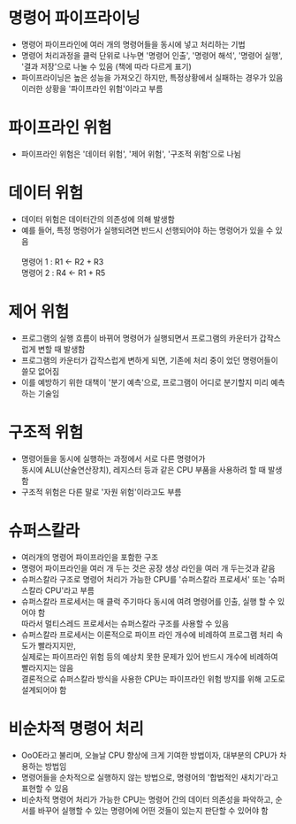 # 명령어 파이프라이닝
- 명령어 파이프라인에 여러 개의 명령어들을 동시에 넣고 처리하는 기법
- 명령어 처리과정을 클럭 단위로 나누면 '명령어 인출', '명령어 해석', '명령어 실행', '결과 저장'으로 나눌 수 있음 (책에 따라 다르게 표기)
- 파이프라이닝은 높은 성능을 가져오긴 하지만, 특정상황에서 실패하는 경우가 있음<br>
  이러한 상황을 '파이프라인 위험'이라고 부름

# 파이프라인 위험
- 파이프라인 위험은 '데이터 위험', '제어 위험', '구조적 위험'으로 나뉨

# 데이터 위험
- 데이터 위험은 데이터간의 의존성에 의해 발생함
- 예를 들어, 특정 명령어가 실행되려면 반드시 선행되어야 하는 명령어가 있을 수 있음<br><br>
  명령어 1 : R1 <- R2 + R3 <br>
  명령어 2 : R4 <- R1 + R5

# 제어 위험
- 프로그램의 실행 흐름이 바뀌어 명령어가 실행되면서 프로그램의 카운터가 갑작스럽게 변할 때 발생함
- 프로그램의 카운터가 갑작스럽게 변하게 되면, 기존에 처리 중이 었던 명령어들이 쓸모 없어짐
- 이를 예방하기 위한 대책이 '분기 예측'으로, 프로그램이 어디로 분기할지 미리 예측하는 기술임

# 구조적 위험
- 명령어들을 동시에 실행하는 과정에서 서로 다른 명령어가<br>
  동시에 ALU(산술연산장치), 레지스터 등과 같은 CPU 부품을 사용하려 할 때 발생함
- 구조적 위험은 다른 말로 '자원 위험'이라고도 부름

# 슈퍼스칼라
- 여러개의 명령어 파이프라인을 포함한 구조
- 명령어 파이프라인을 여러 개 두는 것은 공장 생상 라인을 여러 개 두는것과 같음
- 슈퍼스칼라 구조로 명령어 처리가 가능한 CPU를 '슈퍼스칼라 프로세서' 또는 '슈퍼스칼라 CPU'라고 부름
- 슈퍼스칼라 프로세서는 매 클럭 주기마다 동시에 여려 명령어를 인출, 실행 할 수 있어야 함 <br>
  따라서 멀티스레드 프로세서는 슈퍼스칼라 구조를 사용할 수 있음
- 슈퍼스칼라 프로세서는 이론적으로 파이프 라인 개수에 비례하여 프로그램 처리 속도가 빨라지지만, <br>
  실제로는 파이프라인 위험 등의 예상치 못한 문제가 있어 반드시 개수에 비례하여 빨라지지는 않음 <br>
  결론적으로 슈퍼스칼라 방식을 사용한 CPU는 파이프라인 위험 방지를 위해 고도로 설계되어야 함

# 비순차적 명령어 처리
- OoOE라고 불리며, 오늘날 CPU 향상에 크게 기여한 방법이자, 대부분의 CPU가 차용하는 방법임
- 명령어들을 순차적으로 실행하지 않는 방법으로, 명령어의 '합법적인 새치기'라고 표현할 수 있음
- 비순차적 명령어 처리가 가능한 CPU는 명령어 간의 데이터 의존성을 파악하고, 순서를 바꾸어 실행할 수 있는 명령어에 어떤 것들이 있는지 판단할 수 있어야 함

  
